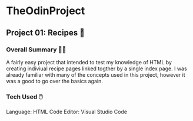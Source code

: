 # TheOdinProject
## Project 01: Recipes :cookie:

### Overall Summary :sassy_woman:
A fairly easy project that intended to test my knowledge of HTML by creating indiviual recipe pages linked togther by a single index page.
I was already familiar with many of the concepts used in this project, however it was a good to go over the basics again.

### Tech Used :computer_mouse:
Language: HTML
Code Editor: Visual Studio Code

